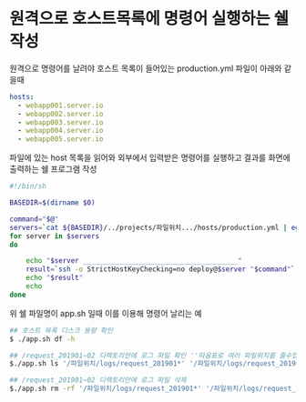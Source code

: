 # 원격으로 호스트목록에 명령어 실행하는 쉘 작성

원격으로 명령어를 날려야 호스트 목록이 들어있는 production.yml  파일이 아래와 같을때

```yml
hosts:
  - webapp001.server.io
  - webapp002.server.io
  - webapp003.server.io
  - webapp004.server.io
  - webapp005.server.io
```


파일에 있는 host 목록을 읽어와 외부에서 입력받은 명령어를 실행하고 결과를 화면에 출력하는 쉘 프로그램 작성
```bash
#!/bin/sh

BASEDIR=$(dirname $0)

command="$@"
servers=`cat ${BASEDIR}/../projects/파일위치.../hosts/production.yml | egrep '^ *-' | awk '{ print $2 }'`
for server in $servers
do

    echo "$server ______________________________________"
    result=`ssh -o StrictHostKeyChecking=no deploy@$server "$command"`
    echo "$result"
    echo
done
```

위 쉘 파일명이 app.sh 일때 이를 이용해 명령어 날리는 예
```bash
## 호스트 목록 디스크 용량 확인
$ ./app.sh df -h

## /request_201901~02 디렉토리안에 로그 파일 확인 ''따옴표로 여러 파일위치를 줄수있다.
$./app.sh ls '/파일위치/logs/request_201901*' '/파일위치/logs/request_201902*'

## /request_201901~02 디렉토리안에 로그 파일 삭제
$./app.sh rm -rf '/파일위치/logs/request_201901*' '/파일위치/logs/request_201902*'
```
